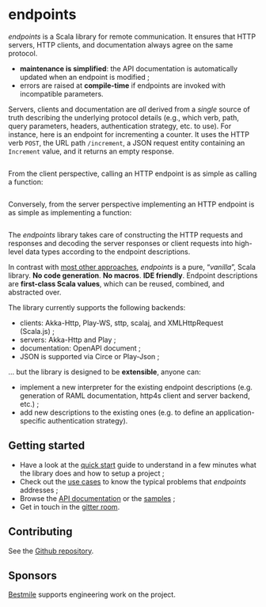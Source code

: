 endpoints
=========

*endpoints* is a Scala library for remote communication. It ensures
that HTTP servers, HTTP clients, and documentation always agree on the same protocol.

- **maintenance is simplified**: the API documentation is automatically updated when an endpoint is modified ;
- errors are raised at **compile-time** if endpoints are invoked with incompatible parameters.

Servers, clients and documentation are *all* derived from a *single* source of truth describing the underlying
protocol details (e.g., which verb, path, query parameters, headers, authentication strategy, etc. to
use). For instance, here is an endpoint for incrementing a counter. It uses the HTTP verb `POST`, the URL path
`/increment`, a JSON request entity containing an `Increment` value, and it returns an empty response.

~~~ scala src=../../../../documentation/examples/quickstart/endpoints/src/main/scala/quickstart/CounterEndpoints.scala#endpoint-definition
~~~

From the client perspective, calling an HTTP endpoint is as simple as calling a function:

~~~ scala src=../../../../documentation/examples/quickstart/client/src/main/scala/quickstart/CounterClientFuture.scala#endpoint-invocation
~~~

Conversely, from the server perspective implementing an HTTP endpoint is as simple as implementing a function:

~~~ scala src=../../../../documentation/examples/quickstart/server/src/main/scala/quickstart/CounterServer.scala#endpoint-implementation
~~~

The *endpoints* library takes care of constructing the HTTP requests and responses and decoding the server
responses or client requests into high-level data types according to the endpoint descriptions.

In contrast with [most other approaches](comparison.md), *endpoints* is a pure, “*vanilla*”, Scala library.
**No code generation**. **No macros**. **IDE friendly**. Endpoint descriptions are **first-class Scala values**,
which can be reused, combined, and abstracted over.

The library currently supports the following backends:
- clients: Akka-Http, Play-WS, sttp, scalaj, and XMLHttpRequest (Scala.js) ;
- servers: Akka-Http and Play ;
- documentation: OpenAPI document ;
- JSON is supported via Circe or Play-Json ;

… but the library is designed to be **extensible**, anyone can:

- implement a new interpreter for the existing endpoint descriptions (e.g. generation of RAML
  documentation, http4s client and server backend, etc.) ;
- add new descriptions to the existing ones (e.g. to define an application-specific authentication
  strategy).

## Getting started

- Have a look at the [quick start](quick-start.md) guide to understand
  in a few minutes what the library does and how to setup a project ;
- Check out the [use cases](use-cases.md) to know the typical problems that *endpoints* addresses ;
- Browse the [API documentation](unchecked:/api/endpoints/index.html) or the
  [samples](https://github.com/julienrf/endpoints/tree/master/documentation/examples) ;
- Get in touch in the [gitter room](https://gitter.im/julienrf/endpoints).

## Contributing

See the [Github repository](https://github.com/julienrf/endpoints).

## Sponsors

[Bestmile](https://bestmile.com) supports engineering work on the project.
